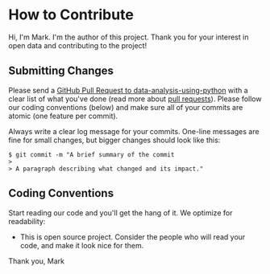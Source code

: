 # How to Contribute

Hi, I'm Mark. I'm the author of this project. Thank you for your interest in open data and contributing to the project!

## Submitting Changes

Please send a [GitHub Pull Request to data-analysis-using-python](https://github.com/mebauer/data-analysis-using-python/pull/new/master) with a clear list of what you've done (read more about [pull requests](http://help.github.com/pull-requests/)). Please follow our coding conventions (below) and make sure all of your commits are atomic (one feature per commit).

Always write a clear log message for your commits. One-line messages are fine for small changes, but bigger changes should look like this:

    $ git commit -m "A brief summary of the commit
    > 
    > A paragraph describing what changed and its impact."
    

## Coding Conventions

Start reading our code and you'll get the hang of it. We optimize for readability:

  * This is open source project. Consider the people who will read your code, and make it look nice for them.
  
Thank you,
Mark
